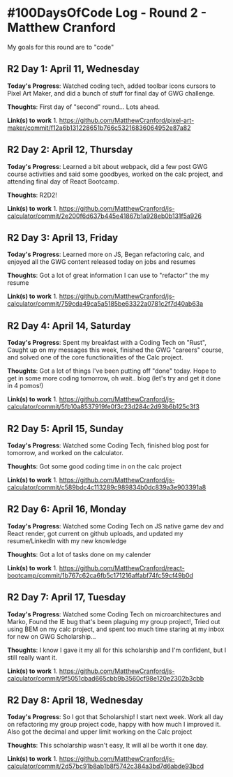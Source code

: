 # #100DaysOfCode Log - Round 2 - Matthew Cranford

My goals for this round are to "code"

## R2 Day 1: April 11, Wednesday  

**Today's Progress**: Watched coding tech, added toolbar icons cursors to Pixel Art Maker, and did a bunch of stuff for final day of GWG challenge.

**Thoughts**: First day of "second" round... Lots ahead.

**Link(s) to work** 
1. 
https://github.com/MatthewCranford/pixel-art-maker/commit/f12a6b131228651b766c53216836064952e87a82


## R2 Day 2: April 12, Thursday  

**Today's Progress**: Learned a bit about webpack, did a few post GWG course activities and said some goodbyes, worked on the calc project, and attending final day of React Bootcamp. 

**Thoughts**: R2D2! 

**Link(s) to work** 
1. 
https://github.com/MatthewCranford/js-calculator/commit/2e200f6d637b445e41867b1a928eb0b131f5a926


## R2 Day 3: April 13, Friday  

**Today's Progress**: Learned more on JS, Began refactoring calc, and enjoyed all the GWG content released today on jobs and resumes

**Thoughts**: Got a lot of great information I can use to "refactor" the my resume

**Link(s) to work** 
1. 
https://github.com/MatthewCranford/js-calculator/commit/759cda49ca5a5185be63322a0781c2f7d40ab63a


## R2 Day 4: April 14, Saturday  

**Today's Progress**: Spent my breakfast with a Coding Tech on "Rust", Caught up on my messages this week, finished the GWG "careers" course, and solved one of the core functionalities of the Calc project. 

**Thoughts**: Got a lot of things I've been putting off "done" today. Hope to get in some more coding tomorrow, oh wait.. blog (let's try and get it done in 4 pomos!)

**Link(s) to work** 
1. 
https://github.com/MatthewCranford/js-calculator/commit/5fb10a8537919fe0f3c23d284c2d93b6b125c3f3


## R2 Day 5: April 15, Sunday  

**Today's Progress**: Watched some Coding Tech, finished blog post for tomorrow, and worked on the calculator. 

**Thoughts**: Got some good coding time in on the calc project

**Link(s) to work** 
1. 
https://github.com/MatthewCranford/js-calculator/commit/c589bdc4c113289c989834b0dc839a3e903391a8


## R2 Day 6: April 16, Monday  

**Today's Progress**: Watched some Coding Tech on JS native game dev and React render, got current on github uploads, and updated my resume/LinkedIn with my new knowledge

**Thoughts**: Got a lot of tasks done on my calender

**Link(s) to work** 
1. 
https://github.com/MatthewCranford/react-bootcamp/commit/1b767c62ca6fb5c171216affabf74fc59cf49b0d


## R2 Day 7: April 17, Tuesday  

**Today's Progress**: Watched some Coding Tech on microarchitectures and Marko, Found the IE bug that's been plaguing my group project!, Tried out using BEM on my calc project, and spent too much time staring at my inbox for new on GWG Scholarship...

**Thoughts**: I know I gave it my all for this scholarship and I'm confident, but I still really want it.

**Link(s) to work** 
1. 
https://github.com/MatthewCranford/js-calculator/commit/9f5051cbad665cbb9b3560cf98e120e2302b3cbb


## R2 Day 8: April 18, Wednesday  

**Today's Progress**: So I got that Scholarship! I start next week. Work all day on refactoring my group project code, happy with how much I improved it. Also got the decimal and upper limit working on the Calc project

**Thoughts**: This scholarship wasn't easy, It will all be worth it one day.

**Link(s) to work** 
1. 
https://github.com/MatthewCranford/js-calculator/commit/2d57bc91b8ab1b8f5742c384a3bd7d6abde93bcd